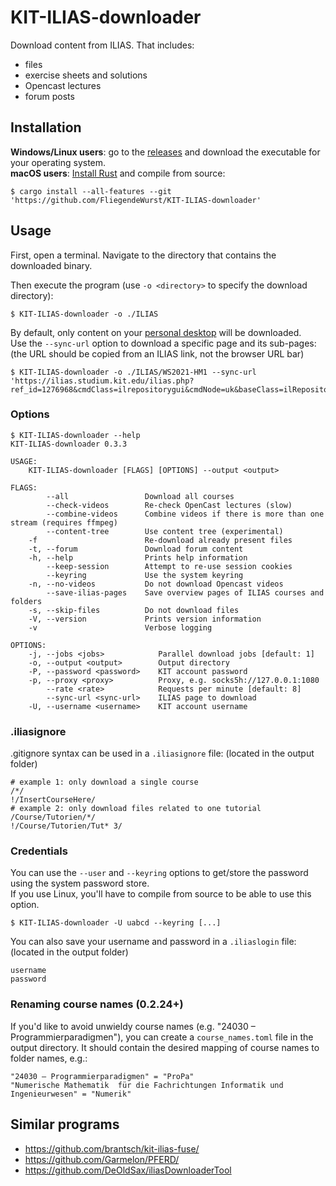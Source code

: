 # KIT-ILIAS-downloader

Download content from ILIAS. That includes:

* files
* exercise sheets and solutions
* Opencast lectures
* forum posts

## Installation

**Windows/Linux users**: go to the [releases](../../releases) and download the executable for your operating system.   
**macOS users**: [Install Rust](https://www.rust-lang.org/tools/install) and compile from source:
```
$ cargo install --all-features --git 'https://github.com/FliegendeWurst/KIT-ILIAS-downloader'
```

## Usage

First, open a terminal. Navigate to the directory that contains the downloaded binary.

Then execute the program (use `-o <directory>` to specify the download directory):

```
$ KIT-ILIAS-downloader -o ./ILIAS
```

By default, only content on your [personal desktop](https://ilias.studium.kit.edu/ilias.php?baseClass=ilPersonalDesktopGUI&cmd=jumpToSelectedItems) will be downloaded.  
Use the `--sync-url` option to download a specific page and its sub-pages: (the URL should be copied from an ILIAS link, not the browser URL bar)

```
$ KIT-ILIAS-downloader -o ./ILIAS/WS2021-HM1 --sync-url 'https://ilias.studium.kit.edu/ilias.php?ref_id=1276968&cmdClass=ilrepositorygui&cmdNode=uk&baseClass=ilRepositoryGUI'
```

### Options

```
$ KIT-ILIAS-downloader --help
KIT-ILIAS-downloader 0.3.3

USAGE:
    KIT-ILIAS-downloader [FLAGS] [OPTIONS] --output <output>

FLAGS:
        --all                 Download all courses
        --check-videos        Re-check OpenCast lectures (slow)
        --combine-videos      Combine videos if there is more than one stream (requires ffmpeg)
        --content-tree        Use content tree (experimental)
    -f                        Re-download already present files
    -t, --forum               Download forum content
    -h, --help                Prints help information
        --keep-session        Attempt to re-use session cookies
        --keyring             Use the system keyring
    -n, --no-videos           Do not download Opencast videos
        --save-ilias-pages    Save overview pages of ILIAS courses and folders
    -s, --skip-files          Do not download files
    -V, --version             Prints version information
    -v                        Verbose logging

OPTIONS:
    -j, --jobs <jobs>            Parallel download jobs [default: 1]
    -o, --output <output>        Output directory
    -P, --password <password>    KIT account password
    -p, --proxy <proxy>          Proxy, e.g. socks5h://127.0.0.1:1080
        --rate <rate>            Requests per minute [default: 8]
        --sync-url <sync-url>    ILIAS page to download
    -U, --username <username>    KIT account username
```

### .iliasignore

.gitignore syntax can be used in a `.iliasignore` file: (located in the output folder)
```ignore
# example 1: only download a single course
/*/
!/InsertCourseHere/
# example 2: only download files related to one tutorial
/Course/Tutorien/*/
!/Course/Tutorien/Tut* 3/
```

### Credentials

You can use the `--user` and `--keyring` options to get/store the password using the system password store.  
If you use Linux, you'll have to compile from source to be able to use this option.
```
$ KIT-ILIAS-downloader -U uabcd --keyring [...]
```

You can also save your username and password in a `.iliaslogin` file: (located in the output folder)
```
username
password
```

### Renaming course names (0.2.24+)
If you'd like to avoid unwieldy course names (e.g. "24030 – Programmierparadigmen"), you can create a `course_names.toml` file in the output directory. It should contain the desired mapping of course names to folder names, e.g.:
```
"24030 – Programmierparadigmen" = "ProPa"
"Numerische Mathematik  für die Fachrichtungen Informatik und Ingenieurwesen" = "Numerik"
```

## Similar programs

- https://github.com/brantsch/kit-ilias-fuse/
- https://github.com/Garmelon/PFERD/
- https://github.com/DeOldSax/iliasDownloaderTool
